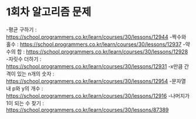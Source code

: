 # 1회차 알고리즘 문제 
-평균 구하기 : <https://school.programmers.co.kr/learn/courses/30/lessons/12944> 
-짝수와 홀수 : <https://school.programmers.co.kr/learn/courses/30/lessons/12937> 
-약수의 합 : <https://school.programmers.co.kr/learn/courses/30/lessons/12928> 
-자릿수 더하기 : <https://school.programmers.co.kr/learn/courses/30/lessons/12931> 
-x만큼 간격이 있는 n개의 숫자 : <https://school.programmers.co.kr/learn/courses/30/lessons/12954> 
-문자열 내 p와 y의 개수 : <https://school.programmers.co.kr/learn/courses/30/lessons/12916> 
-나머지가 1이 되는 수 찾기 : <https://school.programmers.co.kr/learn/courses/30/lessons/87389> 